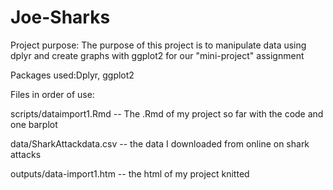 # Joe-Sharks

Project purpose: The purpose of this project is to manipulate data using dplyr and create graphs with ggplot2 for our "mini-project" assignment

Packages used:Dplyr, ggplot2 

Files in order of use:

scripts/dataimport1.Rmd -- The .Rmd of my project so far with the code and one barplot

data/SharkAttackdata.csv -- the data I downloaded from online on shark attacks 

outputs/data-import1.htm -- the html of my project knitted
